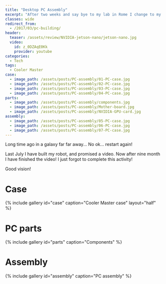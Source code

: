 ```yaml
---
title: "Desktop PC Assembly"
excerpt: "After two weeks and say bye to my lab in Rome I change to my new city, Milan. In this video we see in action  the NVIDIA Jetson Nano in action, the power consumption compare with the Raspberry Pi 3 and the power life of the board."
classes: wide
redirect_from:
  - /2017/03/pc-building/
header:
  teaser: /assets/review/NVIDIA-jetson-nano/jetson-nano.jpg
  video:
    id: z_0DZAqE0Kk
    provider: youtube
categories:
  - Tech
tags:
  - Cooler Master
case:
  - image_path: /assets/posts/PC-assembly/01-PC-case.jpg
  - image_path: /assets/posts/PC-assembly/02-PC-case.jpg
  - image_path: /assets/posts/PC-assembly/03-PC-case.jpg
  - image_path: /assets/posts/PC-assembly/04-PC-case.jpg
parts:
  - image_path: /assets/posts/PC-assembly/components.jpg
  - image_path: /assets/posts/PC-assembly/Mother-board.jpg
  - image_path: /assets/posts/PC-assembly/NVIDIA-GPU-card.jpg
assembly:
  - image_path: /assets/posts/PC-assembly/05-PC-case.jpg
  - image_path: /assets/posts/PC-assembly/06-PC-case.jpg
  - image_path: /assets/posts/PC-assembly/07-PC-case.jpg
---
```


Long time ago in a galaxy far far away... No ok... restart again!

Last July I have built my robot, and promised a video. Now after nine month I have finished the video! I just forgot to complete this activity!

Good vision!

# Case

{% include gallery id="case" caption="Cooler Master case" layout="half" %}

# PC parts

{% include gallery id="parts" caption="Components" %}

# Assembly

{% include gallery id="assembly" caption="PC assembly" %}